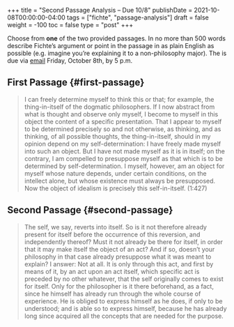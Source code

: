+++
title = "Second Passage Analysis – Due 10/8"
publishDate = 2021-10-08T00:00:00-04:00
tags = ["fichte", "passage-analysis"]
draft = false
weight = -100
toc = false
type = "post"
+++

Choose from **one** of the two provided passages. In no more than 500 words describe
Fichte&rsquo;s argument or point in the passage in as plain English as possible (e.g.
imagine you&rsquo;re explaining it to a non-philosophy major). The is due via [email](mailto:mclear@unl.edu) Friday,
October 8th, by 5 p.m.


## First Passage {#first-passage}

> I can freely determine myself to think this or that; for example, the
> thing-in-itself of the dogmatic philosophers. If I now abstract from what is
> thought and observe only myself, I become to myself in this object the content of a
> specific presentation. That I appear to myself to be determined precisely so and
> not otherwise, as thinking, and as thinking, of all possible thoughts, the
> thing-in-itself, should in my opinion depend on my self-determination: I have
> freely made myself into such an object. But I have not made myself as it is in
> itself; on the contrary, I am compelled to presuppose myself as that which is to be
> determined by self-determination. I myself, however, am an object for myself whose
> nature depends, under certain conditions, on the intellect alone, but whose
> existence must always be presupposed. Now the object of idealism is precisely this
> self-in-itself. (1:427)


## Second Passage {#second-passage}

> The self, we say, reverts into itself. So is it not therefore already present for
> itself before the occurrence of this reversion, and independently thereof? Must it
> not already be there for itself, in order that it may make itself the object of an
> act? And if so, doesn&rsquo;t your philosophy in that case already presuppose what it
> was meant to explain? I answer: Not at all. It is only through this act, and first
> by means of it, by an act upon an act itself, which specific act is preceded by no
> other whatever, that the self originally comes to exist for itself. Only for the
> philosopher is it there beforehand, as a fact, since he himself has already run
> through the whole course of experience. He is obliged to express himself as he
> does, if only to be understood; and is able so to express himself, because he has
> already long since acquired all the concepts that are needed for the purpose.
